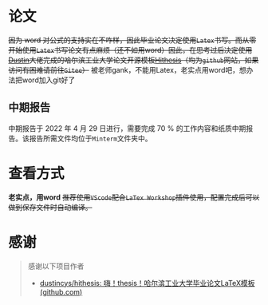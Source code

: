 # 论文

~~因为 word 对公式的支持实在不咋样，因此毕业论文决定使用`Latex`书写。而从零开始使用`Latex`书写论文有点麻烦（还不如用word）因此，在思考过后决定使用[Dustin](https://github.com/dustincys)大佬完成的哈尔滨工业大学论文开源模板[Hithesis](https://github.com/dustincys/hithesis)（均为`github`网站，如果访问有困难请前往`Gitee`）~~
被老师gank，不能用Latex，老实点用word吧，想办法把word加入git好了

## 中期报告

中期报告于 2022 年 4 月 29 日进行，需要完成 70 % 的工作内容和纸质中期报告。该报告所需文件均位于`Minterm`文件夹中。

# 查看方式
**老实点，用word**
~~推荐使用`VScode`配合`LaTex Workshop`插件使用，配置完成后可以做到保存文件时自动编译。~~


# 感谢

> 感谢以下项目作者
>
> - [dustincys/hithesis: 嗨！thesis！哈尔滨工业大学毕业论文LaTeX模板 (github.com)](https://github.com/dustincys/hithesis)
